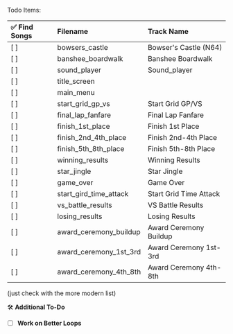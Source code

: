 Todo Items:

| ✅ Find Songs | Filename | Track Name |
| :------------ | :---------------------- | :------------------- |
| [ ] | bowsers_castle | Bowser's Castle (N64) |
| [ ] | banshee_boardwalk | Banshee Boardwalk |
| [ ] | sound_player | Sound_player |
| [ ] | title_screen | |
| [ ] | main_menu | |
| [ ] | start_grid_gp_vs | Start Grid GP/VS |
| [ ] | final_lap_fanfare | Final Lap Fanfare |
| [ ] | finish_1st_place | Finish 1st Place |
| [ ] | finish_2nd_4th_place | Finish 2nd-4th Place |
| [ ] | finish_5th_8th_place | Finish 5th-8th Place |
| [ ] | winning_results | Winning Results |
| [ ] | star_jingle | Star Jingle |
| [ ] | game_over | Game Over |
| [ ] | start_gird_time_attack | Start Grid Time Attack |
| [ ] | vs_battle_results | VS Battle Results |
| [ ] | losing_results | Losing Results |
| [ ] | award_ceremony_buildup | Award Ceremony Buildup |
| [ ] | award_ceremony_1st_3rd | Award Ceremony 1st-3rd |
| [ ] | award_ceremony_4th_8th | Award Ceremony 4th-8th |

(just check with the more modern list)

🛠️ **Additional To-Do**

* [ ] **Work on Better Loops**
